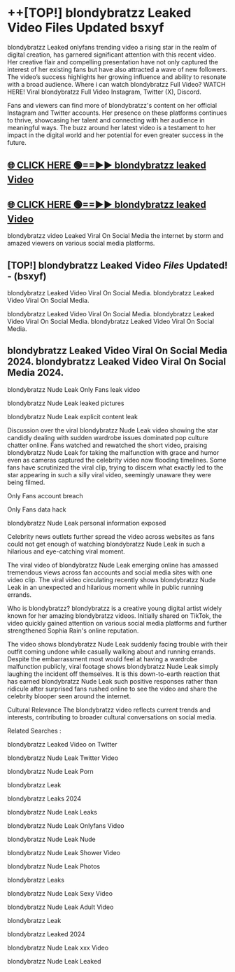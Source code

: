 # ++[TOP!] blondybratzz Leaked Video Files Updated bsxyf<br>

blondybratzz Leaked onlyfans trending video a rising star in the realm of digital creation, has garnered significant attention with this recent video. Her creative flair and compelling presentation have not only captured the interest of her existing fans but have also attracted a wave of new followers. The video’s success highlights her growing influence and ability to resonate with a broad audience.
Where i can watch blondybratzz Full Video? WATCH HERE! Viral blondybratzz Full Video Instagram, Twitter (X), Discord.


Fans and viewers can find more of blondybratzz's content on her official Instagram and Twitter accounts. Her presence on these platforms continues to thrive, showcasing her talent and connecting with her audience in meaningful ways. The buzz around her latest video is a testament to her impact in the digital world and her potential for even greater success in the future.


## [🌐 CLICK HERE 🟢==►► blondybratzz leaked Video ](https://xnudes.xyz/go)

## [🌐 CLICK HERE 🟢==►► blondybratzz leaked Video ](https://xnudes.xyz/go)



blondybratzz video Leaked Viral On Social Media the internet by storm and amazed viewers on various social media platforms.


## [TOP!] blondybratzz Leaked Video *Files* Updated! - (bsxyf)

blondybratzz Leaked Video Viral On Social Media. blondybratzz Leaked Video Viral On Social Media.

blondybratzz Leaked Video Viral On Social Media. blondybratzz Leaked Video Viral On Social Media. blondybratzz Leaked Video Viral On Social Media.


## blondybratzz Leaked Video Viral On Social Media 2024. blondybratzz Leaked Video Viral On Social Media 2024.
blondybratzz Nude Leak Only Fans leak video

blondybratzz Nude Leak leaked pictures

blondybratzz Nude Leak explicit content leak

Discussion over the viral blondybratzz Nude Leak video showing the star candidly dealing with sudden wardrobe issues dominated pop culture chatter online. Fans watched and rewatched the short video, praising blondybratzz Nude Leak for taking the malfunction with grace and humor even as cameras captured the celebrity video now flooding timelines. Some fans have scrutinized the viral clip, trying to discern what exactly led to the star appearing in such a silly viral video, seemingly unaware they were being filmed.


Only Fans account breach

Only Fans data hack

blondybratzz Nude Leak personal information exposed

Celebrity news outlets further spread the video across websites as fans could not get enough of watching blondybratzz Nude Leak in such a hilarious and eye-catching viral moment.


The viral video of blondybratzz Nude Leak emerging online has amassed tremendous views across fan accounts and social media sites with one video clip. The viral video circulating recently shows blondybratzz Nude Leak in an unexpected and hilarious moment while in public running errands.


Who is blondybratzz? blondybratzz is a creative young digital artist widely known for her amazing blondybratzz videos. Initially shared on TikTok, the video quickly gained attention on various social media platforms and further strengthened Sophia Rain's online reputation.

The video shows blondybratzz Nude Leak suddenly facing trouble with their outfit coming undone while casually walking about and running errands. Despite the embarrassment most would feel at having a wardrobe malfunction publicly, viral footage shows blondybratzz Nude Leak simply laughing the incident off themselves. It is this down-to-earth reaction that has earned blondybratzz Nude Leak such positive responses rather than ridicule after surprised fans rushed online to see the video and share the celebrity blooper seen around the internet.

Cultural Relevance The blondybratzz video reflects current trends and interests, contributing to broader cultural conversations on social media.

Related Searches :

blondybratzz Leaked Video on Twitter

blondybratzz Nude Leak Twitter Video

blondybratzz Nude Leak Porn

blondybratzz Leak 

blondybratzz Leaks 2024

blondybratzz Nude Leak Leaks

blondybratzz Nude Leak Onlyfans Video

blondybratzz Nude Leak Nude

blondybratzz Nude Leak Shower Video

blondybratzz Nude Leak Photos

blondybratzz Leaks

blondybratzz Nude Leak Sexy Video

blondybratzz Nude Leak Adult Video

blondybratzz Leak

blondybratzz Leaked 2024

blondybratzz Nude Leak xxx Video

blondybratzz Nude Leak Leaked